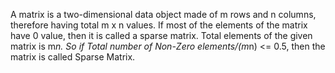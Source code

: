 A matrix is a two-dimensional data object made of m rows and n columns, therefore having total m x n values. If most of the elements of the matrix have 0 value, then it is called a sparse matrix.
Total elements of the given matrix is m*n. So if Total number of Non-Zero elements/(m*n) <= 0.5, then the matrix is called Sparse Matrix.
